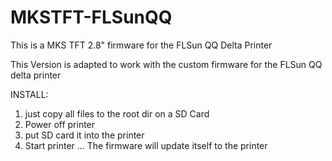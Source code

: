 # MKSTFT-FLSunQQ
This is a MKS TFT 2.8" firmware for the FLSun QQ Delta Printer

This Version is adapted to work with the custom firmware for the FLSun QQ delta printer

INSTALL:
1. just copy all files to the root dir on a SD Card 
2. Power off printer
3. put SD card it into the printer
4. Start printer
... The firmware will update itself to the printer
